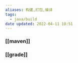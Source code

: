 ```yaml
---
aliases: 构建,打包,编译
tags:
  - java/build
date updated: 2022-04-11 10:51
---
```


### [[maven]]

### [[grade]]
